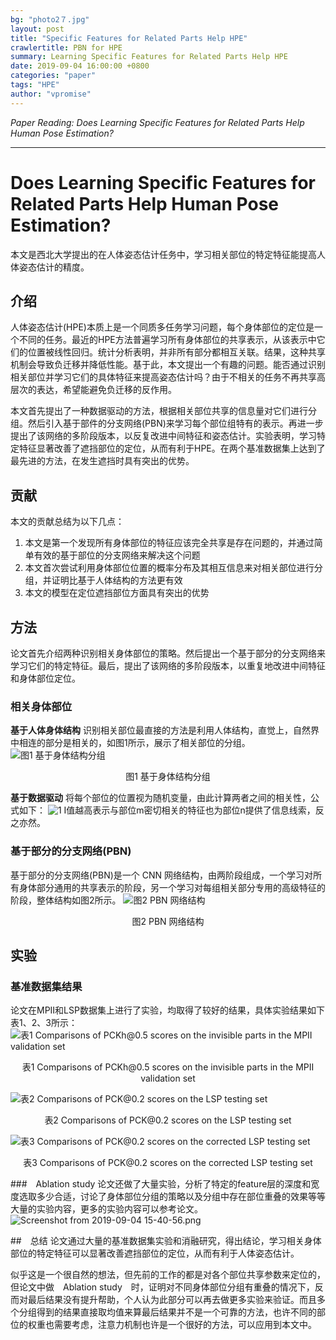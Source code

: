 ```yaml
---
bg: "photo2７.jpg"
layout: post
title: "Specific Features for Related Parts Help HPE"
crawlertitle: PBN for HPE
summary: Learning Specific Features for Related Parts Help HPE
date: 2019-09-04 16:00:00 +0800
categories: "paper"
tags: "HPE"
author: "vpromise"
---
```


*Paper Reading: Does Learning Specific Features for Related Parts Help Human Pose Estimation?*

---

# Does Learning Specific Features for Related Parts Help Human Pose Estimation?

本文是西北大学提出的在人体姿态估计任务中，学习相关部位的特定特征能提高人体姿态估计的精度。

## 介绍
人体姿态估计(HPE)本质上是一个同质多任务学习问题，每个身体部位的定位是一个不同的任务。最近的HPE方法普遍学习所有身体部位的共享表示，从该表示中它们的位置被线性回归。统计分析表明，并非所有部分都相互关联。结果，这种共享机制会导致负迁移并降低性能。基于此，本文提出一个有趣的问题。能否通过识别相关部位并学习它们的具体特征来提高姿态估计吗？由于不相关的任务不再共享高层次的表达，希望能避免负迁移的反作用。

本文首先提出了一种数据驱动的方法，根据相关部位共享的信息量对它们进行分组。然后引入基于部件的分支网络(PBN)来学习每个部位组特有的表示。再进一步提出了该网络的多阶段版本，以反复改进中间特征和姿态估计。实验表明，学习特定特征显著改善了遮挡部位的定位，从而有利于HPE。在两个基准数据集上达到了最先进的方法，在发生遮挡时具有突出的优势。

## 贡献
本文的贡献总结为以下几点：
1. 本文是第一个发现所有身体部位的特征应该完全共享是存在问题的，并通过简单有效的基于部位的分支网络来解决这个问题
2. 本文首次尝试利用身体部位位置的概率分布及其相互信息来对相关部位进行分组，并证明比基于人体结构的方法更有效
3. 本文的模型在定位遮挡部位方面具有突出的优势

## 方法
论文首先介绍两种识别相关身体部位的策略。然后提出一个基于部分的分支网络来学习它们的特定特征。最后，提出了该网络的多阶段版本，以重复地改进中间特征和身体部位定位。

### 相关身体部位
**基于人体身体结构**
识别相关部位最直接的方法是利用人体结构，直觉上，自然界中相连的部分是相关的，如图1所示，展示了相关部位的分组。
![图1 基于身体结构分组](https://i.loli.net/2019/09/04/Twm4fk3dQbxOovL.png)
<center>图1 基于身体结构分组</center>

**基于数据驱动**
将每个部位的位置视为随机变量，由此计算两者之间的相关性，公式如下：
![1](https://i.loli.net/2019/09/04/jSW4eTxFwnEKfC9.png)
I值越高表示与部位m密切相关的特征也为部位n提供了信息线索，反之亦然。

### 基于部分的分支网络(PBN)
基于部分的分支网络(PBN)是一个 CNN 网络结构，由两阶段组成，一个学习对所有身体部分通用的共享表示的阶段，另一个学习对每组相关部分专用的高级特征的阶段，整体结构如图2所示。
![图2 PBN 网络结构](https://i.loli.net/2019/09/04/9SakNlOFY8wTbcu.png)
<center>图2 PBN 网络结构</center>

## 实验
### 基准数据集结果
论文在MPII和LSP数据集上进行了实验，均取得了较好的结果，具体实验结果如下表1、2、3所示：
![表1 Comparisons of PCKh@0.5 scores on the invisible parts in the MPII validation set](https://i.loli.net/2019/09/04/nVqh6ugxeoQ71D3.png)
<center>表1 Comparisons of PCKh@0.5 scores on the invisible parts in the MPII validation set</center>

![表2 Comparisons of PCK@0.2 scores on the LSP testing set](https://i.loli.net/2019/09/04/bgBi9eNcC4hGksj.png)
<center>表2 Comparisons of PCK@0.2 scores on the LSP testing set</center>

![表3 Comparisons of PCK@0.2 scores on the corrected LSP testing set](https://i.loli.net/2019/09/04/xUuLWRMQ1rjdlN4.png)
<center>表3 Comparisons of PCK@0.2 scores on the corrected LSP testing set</center>

###　Ablation study
论文还做了大量实验，分析了特定的feature层的深度和宽度选取多少合适，讨论了身体部位分组的策略以及分组中存在部位重叠的效果等等大量的实验内容，更多的实验内容可以参考论文。
![Screenshot from 2019-09-04 15-40-56.png](https://i.loli.net/2019/09/04/SreOqp2TU6gBi35.png)

##　总结
论文通过大量的基准数据集实验和消融研究，得出结论，学习相关身体部位的特定特征可以显著改善遮挡部位的定位，从而有利于人体姿态估计。

似乎这是一个很自然的想法，但先前的工作的都是对各个部位共享参数来定位的，但论文中做　Ablation study　时，证明对不同身体部位分组有重叠的情况下，反而对最后结果没有提升帮助，个人认为此部分可以再去做更多实验来验证。而且多个分组得到的结果直接取均值来算最后结果并不是一个可靠的方法，也许不同的部位的权重也需要考虑，注意力机制也许是一个很好的方法，可以应用到本文中。